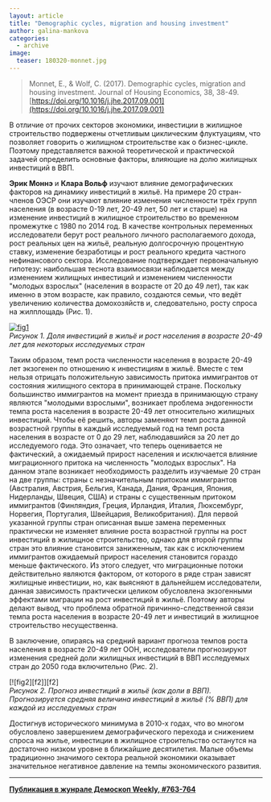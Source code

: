 ```yaml
---
layout: article
title: "Demographic cycles, migration and housing investment"
author: galina-mankova
categories: 
  - archive
image:
  teaser: 180320-monnet.jpg
---
```


> Monnet, E., & Wolf, C. (2017). Demographic cycles, migration and housing investment. Journal of Housing Economics, 38, 38-49. [https://doi.org/10.1016/j.jhe.2017.09.001](https://doi.org/10.1016/j.jhe.2017.09.001)

В отличие от прочих секторов экономики, инвестиции в жилищное строительство подвержены отчетливым циклическим флуктуациям, что позволяет говорить о жилищном строительстве как о бизнес-цикле. Поэтому представляется важной теоретической и практической задачей определить основные факторы, влияющие на долю жилищных инвестиций в ВВП.

**Эрик Моннэ** и **Клара Вольф** изучают влияние демографических факторов на динамику инвестиций в жильё. На примере 20 стран-членов ОЭСР они изучают влияние изменения численности трёх групп населения (в возрасте 0-19 лет, 20-49 лет, 50 лет и старше) на изменение инвестиций в жилищное строительство во временном промежутке с 1980 по 2014 год. В качестве контрольных переменных исследователи берут рост реального личного располагаемого дохода, рост реальных цен на жильё, реальную долгосрочную процентную ставку, изменение безработицы и рост реального кредита частного нефинансового сектора. Исследование подтверждает первоначальную гипотезу: наибольшая теснота взаимосвязи наблюдается между изменением жилищных инвестиций и изменением численности "молодых взрослых" (населения в возрасте от 20 до 49 лет), так как именно в этом возрасте, как правило, создаются семьи, что ведёт увеличению количества домохозяйств и, следовательно, росту спроса на жилплощадь (Рис. 1).


[![fig1][f1]][f1]  
*Рисунок 1. Доля инвестиций в жильё и рост населения в возрасте 20-49 лет для некоторых исследуемых стран*

Таким образом, темп роста численности населения в возрасте 20-49 лет экзогенен по отношению к инвестициям в жильё. Вместе с тем нельзя отрицать положительную зависимость притока иммигрантов от состояния жилищного сектора в принимающей стране. Поскольку большинство иммигрантов на момент приезда в принимающую страну являются "молодыми взрослыми", возникает проблема эндогенности темпа роста населения в возрасте 20-49 лет относительно жилищных инвестиций. Чтобы её решить, авторы заменяют темп роста данной возрастной группы в каждый исследуемый год на темп роста населения в возрасте от 0 до 29 лет, наблюдавшийся за 20 лет до исследуемого года. Это означает, что теперь оценивается не фактический, а ожидаемый прирост населения и исключается влияние миграционного притока на численность "молодых взрослых". На данном этапе возникает необходимость разделить изучаемые 20 стран на две группы: страны с незначительным притоком иммигрантов (Австралия, Австрия, Бельгия, Канада, Дания, Франция, Япония, Нидерланды, Швеция, США) и страны с существенным притоком иммигрантов (Финляндия, Греция, Ирландия, Италия, Люксембург, Норвегия, Португалия, Швейцария, Великобритания). Для первой указанной группы стран описанная выше замена переменных практически не изменяет влияние роста возрастной группы на рост инвестиций в жилищное строительство, однако для второй группы стран это влияние становится заниженным, так как с исключением иммигрантов ожидаемый прирост населения становится гораздо меньше фактического. Из этого следует, что миграционные потоки действительно являются фактором, от которого в ряде стран зависят жилищные инвестиции, но, как выясняют в дальнейшем исследователи, данная зависимость практически целиком обусловлена экзогенными эффектами миграции на рост инвестиций в жильё. Поэтому авторы делают вывод, что проблема обратной причинно-следственной связи темпа роста населения в возрасте 20-49 лет и инвестиций в жилищное строительство несущественна.

В заключение, опираясь на средний вариант прогноза темпов роста населения в возрасте 20-49 лет ООН, исследователи прогнозируют изменения средней доли жилищных инвестиций в ВВП исследуемых стран до 2050 года включительно (Рис. 2).

[![fig2][f2]][f2]  
*Рисунок 2. Прогноз инвестиций в жильё (как доли в ВВП). Прогнозируется средняя величина инвестиций в жильё (% ВВП) для каждой из исследуемых стран*

Достигнув исторического минимума в 2010-х годах, что во многом обусловлено завершением демографического перехода и снижением спроса на жилье, инвестиции в жилищное строительство останутся на достаточно низком уровне в ближайшие десятилетия. Малые объемы традиционно значимого сектора реальной экономики оказывает значительное негативное давление на темпы экономического развития.

[f1]: /dem-digest/images/2018/763-fig-01.png
[f1]: /dem-digest/images/2018/763-fig-02.png


***
**[Публикация в жунрале Демоскоп Weekly, #763-764](http://demoscope.ru/weekly/2018/0763/digest01.php)**  
